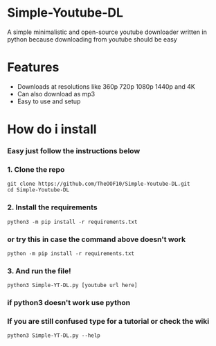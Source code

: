# Simple-Youtube-DL
A simple minimalistic and open-source youtube downloader written in python because downloading from youtube should be easy
# Features
* Downloads at resolutions like 360p 720p 1080p 1440p and 4K
* Can also download as mp3
* Easy to use and setup
# How do i install
### Easy just follow the instructions below
### 1. Clone the repo
```
git clone https://github.com/TheOOF10/Simple-Youtube-DL.git
cd Simple-Youtube-DL
```
### 2. Install the requirements
```
python3 -m pip install -r requirements.txt
```
### or try this in case the command above doesn't work
```
python -m pip install -r requirements.txt
```
### 3. And run the file!
```
python3 Simple-YT-DL.py [youtube url here]
```
### if python3 doesn't work use python
### If you are still confused type for a tutorial or check the wiki
```
python3 Simple-YT-DL.py --help
```
